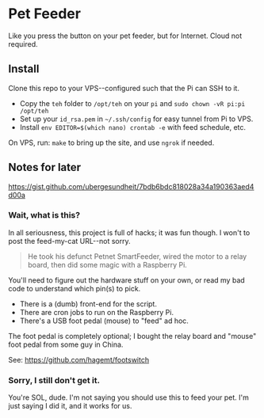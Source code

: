 # Pet Feeder

Like you press the button on your pet feeder, but for Internet. Cloud not required.

## Install

Clone this repo to your VPS--configured such that the Pi can SSH to it.

* Copy the `teh` folder to `/opt/teh` on your `pi` and `sudo chown -vR pi:pi /opt/teh`
* Set up your `id_rsa.pem` in `~/.ssh/config` for easy tunnel from Pi to VPS.
* Install `env EDITOR=$(which nano) crontab -e` with feed schedule, etc.

On VPS, run: `make` to bring up the site, and use `ngrok` if needed.

## Notes for later

https://gist.github.com/ubergesundheit/7bdb6bdc818028a34a190363aed4d00a

### Wait, what is this?

In all seriousness, this project is full of hacks; it was fun though. I won't to post the feed-my-cat URL--not sorry.

> He took his defunct Petnet SmartFeeder, wired the motor to a relay board, then did some magic with a Raspberry Pi.

You'll need to figure out the hardware stuff on your own, or read my bad code to understand which pin(s) to pick.

* There is a (dumb) front-end for the script.
* There are cron jobs to run on the Raspberry Pi.
* There's a USB foot pedal (mouse) to "feed" ad hoc.

The foot pedal is completely optional; I bought the relay board and "mouse" foot pedal from some guy in China.

See: https://github.com/hagemt/footswitch

### Sorry, I still don't get it.

You're SOL, dude. I'm not saying you should use this to feed your pet. I'm just saying I did it, and it works for us.

